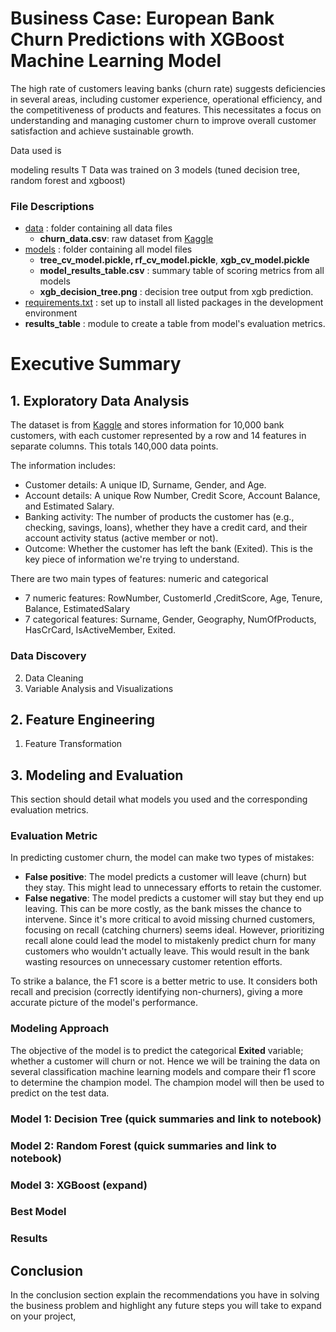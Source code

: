 # Business Case: European Bank Churn Predictions with XGBoost Machine Learning Model 

The high rate of customers leaving banks (churn rate) suggests deficiencies in several areas, including customer experience, operational efficiency, and the competitiveness of products and features. This necessitates a focus on understanding and managing customer churn to improve overall customer satisfaction and achieve sustainable growth. 

Data used is 

modeling results
T
Data was trained on 3 models (tuned decision tree, random forest and xgboost) 

###  File Descriptions
  - [data](https://github.com/aprilhong/bankchurn/tree/main/data) : folder containing all data files
    - **churn_data.csv**: raw dataset from [Kaggle](https://www.kaggle.com/datasets/mathchi/churn-for-bank-customers)
  - [models](https://github.com/aprilhong/bankchurn/tree/main/models) : folder containing all model files
    - **tree_cv_model.pickle, rf_cv_model.pickle**, **xgb_cv_model.pickle** 
    - **model_results_table.csv** : summary table of scoring metrics from all models
    - **xgb_decision_tree.png** : decision tree output from xgb prediction.
  - [requirements.txt](https://github.com/aprilhong/bankchurn/blob/main/requirements.txt) : set up to install all listed packages in the development environment
  - **results_table** : module to create a table from model's evaluation metrics.

# Executive Summary

## 1. Exploratory Data Analysis
The dataset is from [Kaggle](https://www.kaggle.com/datasets/mathchi/churn-for-bank-customers) and stores information for 10,000 bank customers, with each customer represented by a row and 14 features in separate columns. This totals 140,000 data points.

The information includes:
- Customer details: A unique ID, Surname, Gender, and Age.
- Account details: A unique Row Number, Credit Score, Account Balance, and Estimated Salary.
- Banking activity: The number of products the customer has (e.g., checking, savings, loans), whether they have a credit card, and their account activity status (active member or not).
- Outcome: Whether the customer has left the bank (Exited). This is the key piece of information we're trying to understand.

There are two main types of features: numeric and categorical 
- 7 numeric features: RowNumber, CustomerId ,CreditScore, Age, Tenure, Balance, EstimatedSalary
- 7 categorical features: Surname, Gender, Geography, NumOfProducts, HasCrCard, IsActiveMember, Exited.


### Data Discovery



  2. Data Cleaning
  3. Variable Analysis and Visualizations
## 2. Feature Engineering
  1. Feature Transformation
## 3. Modeling and Evaluation
This section should detail what models you used and the corresponding evaluation metrics.
### Evaluation Metric
In predicting customer churn, the model can make two types of mistakes:

- **False positive**: The model predicts a customer will leave (churn) but they stay. This might lead to unnecessary efforts to retain the customer.
- **False negative**: The model predicts a customer will stay but they end up leaving. This can be more costly, as the bank misses the chance to intervene.
Since it's more critical to avoid missing churned customers, focusing on recall (catching churners) seems ideal. However, prioritizing recall alone could lead the model to mistakenly predict churn for many customers who wouldn't actually leave. This would result in the bank wasting resources on unnecessary customer retention efforts.

To strike a balance, the F1 score is a better metric to use. It considers both recall and precision (correctly identifying non-churners), giving a more accurate picture of the model's performance. 

### Modeling Approach
The objective of the model is to predict the categorical **Exited** variable; whether a customer will churn or not. Hence we will be training the data on several classification machine learning models and compare their f1 score to determine the champion model. The champion model will then be used to predict on the test data.  

### Model 1: Decision Tree (quick summaries and link to notebook)

### Model 2: Random Forest (quick summaries and link to notebook)
### Model 3: XGBoost (expand)
### Best Model
### Results
     
## Conclusion
In the conclusion section explain the recommendations you have in solving the business problem and highlight any future steps you will take to expand on your project,

